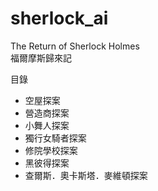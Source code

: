 # sherlock_ai

The Return of Sherlock Holmes  
福爾摩斯歸來記  

目錄  
- 空屋探案
- 營造商探案
- 小舞人探案
- 獨行女騎者探案
- 修院學校探案
- 黑彼得探案
- 查爾斯．奧卡斯塔．麥維頓探案
